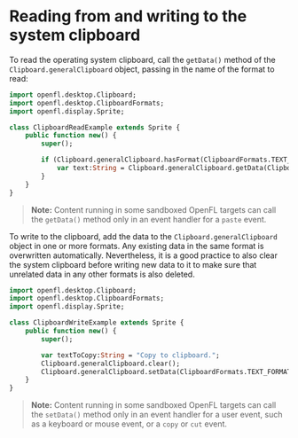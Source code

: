 # Reading from and writing to the system clipboard

To read the operating system clipboard, call the `getData()` method of the
`Clipboard.generalClipboard` object, passing in the name of the format to read:

```haxe
import openfl.desktop.Clipboard;
import openfl.desktop.ClipboardFormats;
import openfl.display.Sprite;

class ClipboardReadExample extends Sprite {
	public function new() {
		super();

		if (Clipboard.generalClipboard.hasFormat(ClipboardFormats.TEXT_FORMAT)) {
			var text:String = Clipboard.generalClipboard.getData(ClipboardFormats.TEXT_FORMAT);
		}
	}
}
```

> **Note:** Content running in some sandboxed OpenFL targets can call the
> `getData()` method only in an event handler for a `paste` event.

To write to the clipboard, add the data to the `Clipboard.generalClipboard`
object in one or more formats. Any existing data in the same format is
overwritten automatically. Nevertheless, it is a good practice to also clear the
system clipboard before writing new data to it to make sure that unrelated data
in any other formats is also deleted.

```haxe
import openfl.desktop.Clipboard;
import openfl.desktop.ClipboardFormats;
import openfl.display.Sprite;

class ClipboardWriteExample extends Sprite {
	public function new() {
		super();

		var textToCopy:String = "Copy to clipboard.";
		Clipboard.generalClipboard.clear();
		Clipboard.generalClipboard.setData(ClipboardFormats.TEXT_FORMAT, textToCopy, false);
	}
}
```

> **Note:** Content running in some sandboxed OpenFL targets can call the
> `setData()` method only in an event handler for a user event, such as a
> keyboard or mouse event, or a `copy` or `cut` event.
